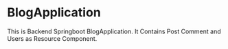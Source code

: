 # BlogApplication
This is Backend Springboot BlogApplication. It Contains Post Comment and Users as Resource Component.

